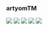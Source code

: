 ### artyomTM
![](https://external-content.duckduckgo.com/iu/?u=https%3A%2F%2Ftse2.explicit.bing.net%2Fth%3Fid%3DOIP.KQ74_itvcdvXGOmgiyjSBwHaEW%26pid%3DApi&f=1&ipt=23d15b36d23813962515e9ea86776c90691ac78fa49f9188a4e017f9c4d28b80&ipo=images)
![](https://external-content.duckduckgo.com/iu/?u=https%3A%2F%2Ftse1.mm.bing.net%2Fth%3Fid%3DOIP.j5pwBBqZX3t8DmXRmM4i-QAAAA%26pid%3DApi&f=1&ipt=6a7f2617c61eef1ea0b5201cd8a77d6a728c330d35af9e3156d3da34028d94ac&ipo=images)
![](https://external-content.duckduckgo.com/iu/?u=https%3A%2F%2Ftse4.mm.bing.net%2Fth%3Fid%3DOIP.S-5machqRhJvykvjMjEO6wHaHa%26pid%3DApi&f=1&ipt=740d1c5f7503add995ce9d9878ee23cf1a64a7dd8bb3fda44a2e1380792dc01b&ipo=images)
![](https://external-content.duckduckgo.com/iu/?u=https%3A%2F%2Ftse4.mm.bing.net%2Fth%3Fid%3DOIP.4kSdlOKEQqdYroo_Bdg_dAHaEK%26pid%3DApi&f=1&ipt=070bf3c54f1ff0ae815cceafed31a5b1df911a24646c292bdf6b19d31ba1f7f6&ipo=images)
![](https://external-content.duckduckgo.com/iu/?u=https%3A%2F%2Ftse4.mm.bing.net%2Fth%3Fid%3DOIP.LOFRCvGGFGmfYA8_mY1kcgHaHa%26pid%3DApi&f=1&ipt=449bb69d20bb2b09e3101e9888e305ffdfecad08f36d4561283b225c28093b45&ipo=images)
